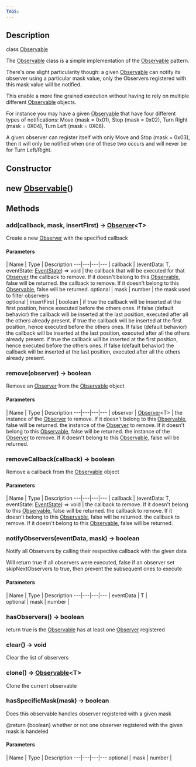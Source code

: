```yaml
---
TAGS:
---
```

## Description

class [Observable](/classes/3.0/Observable)

The [Observable](/classes/3.0/Observable) class is a simple implementation of the [Observable](/classes/3.0/Observable) pattern.

There's one slight particularity though: a given [Observable](/classes/3.0/Observable) can notify its observer using a particular mask value, only the Observers registered with this mask value will be notified.

This enable a more fine grained execution without having to rely on multiple different [Observable](/classes/3.0/Observable) objects.

For instance you may have a given [Observable](/classes/3.0/Observable) that have four different types of notifications: Move (mask = 0x01), Stop (mask = 0x02), Turn Right (mask = 0X04), Turn Left (mask = 0X08).

A given observer can register itself with only Move and Stop (mask = 0x03), then it will only be notified when one of these two occurs and will never be for Turn Left/Right.

## Constructor

## new [Observable](/classes/3.0/Observable)()


## Methods

### add(callback, mask, insertFirst) &rarr; [Observer](/classes/3.0/Observer)&lt;T&gt;

Create a new [Observer](/classes/3.0/Observer) with the specified callback

#### Parameters
 | Name | Type | Description
---|---|---|---
 | callback | (eventData: T, eventState: [EventState](/classes/3.0/EventState)) =&gt; void |  the callback that will be executed for that [Observer](/classes/3.0/Observer)  the callback to remove. If it doesn't belong to this [Observable](/classes/3.0/Observable), false will be returned.  the callback to remove. If it doesn't belong to this [Observable](/classes/3.0/Observable), false will be returned.
optional | mask | number |  the mask used to filter observers  
optional | insertFirst | boolean |  if true the callback will be inserted at the first position, hence executed before the others ones. If false (default behavior) the callback will be inserted at the last position, executed after all the others already present.  if true the callback will be inserted at the first position, hence executed before the others ones. If false (default behavior) the callback will be inserted at the last position, executed after all the others already present.  if true the callback will be inserted at the first position, hence executed before the others ones. If false (default behavior) the callback will be inserted at the last position, executed after all the others already present.
### remove(observer) &rarr; boolean

Remove an [Observer](/classes/3.0/Observer) from the [Observable](/classes/3.0/Observable) object

#### Parameters
 | Name | Type | Description
---|---|---|---
 | observer | [Observer](/classes/3.0/Observer)&lt;T&gt; |  the instance of the [Observer](/classes/3.0/Observer) to remove. If it doesn't belong to this [Observable](/classes/3.0/Observable), false will be returned.  the instance of the [Observer](/classes/3.0/Observer) to remove. If it doesn't belong to this [Observable](/classes/3.0/Observable), false will be returned.  the instance of the [Observer](/classes/3.0/Observer) to remove. If it doesn't belong to this [Observable](/classes/3.0/Observable), false will be returned.

### removeCallback(callback) &rarr; boolean

Remove a callback from the [Observable](/classes/3.0/Observable) object

#### Parameters
 | Name | Type | Description
---|---|---|---
 | callback | (eventData: T, eventState: [EventState](/classes/3.0/EventState)) =&gt; void |  the callback to remove. If it doesn't belong to this [Observable](/classes/3.0/Observable), false will be returned.  the callback to remove. If it doesn't belong to this [Observable](/classes/3.0/Observable), false will be returned.  the callback to remove. If it doesn't belong to this [Observable](/classes/3.0/Observable), false will be returned.

### notifyObservers(eventData, mask) &rarr; boolean

Notify all Observers by calling their respective callback with the given data

Will return true if all observers were executed, false if an observer set skipNextObservers to true, then prevent the subsequent ones to execute

#### Parameters
 | Name | Type | Description
---|---|---|---
 | eventData | T |   
optional | mask | number |   
### hasObservers() &rarr; boolean

return true is the [Observable](/classes/3.0/Observable) has at least one [Observer](/classes/3.0/Observer) registered
### clear() &rarr; void

Clear the list of observers
### clone() &rarr; [Observable](/classes/3.0/Observable)&lt;T&gt;

Clone the current observable
### hasSpecificMask(mask) &rarr; boolean

Does this observable handles observer registered with a given mask

@return {boolean} whether or not one observer registered with the given mask is handeled

#### Parameters
 | Name | Type | Description
---|---|---|---
optional | mask | number |   
